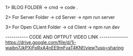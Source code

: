 1> BLOG FOLDER
   -> cmd -> code . 

2>  For Server Folder
   -> cd Server
   -> npm run server  

3> For Open CLient  Folder
   -> cd Client
   -> npm run dev     



----------- CODE AND OPTPUT VIDEO LINK --------------
https://drive.google.com/file/d/1i-waibn7JkPXjFpRxA4nEE9mFvaT4KNf/view?usp=sharing